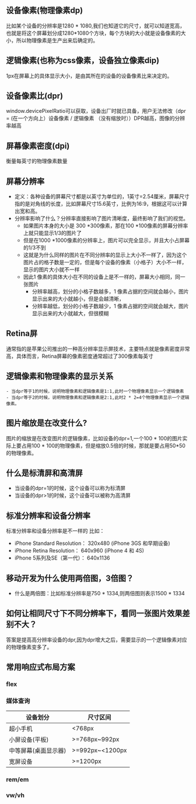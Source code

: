 ## 设备像素(物理像素dp)
比如某个设备的分辨率是1280 * 1080,我们也知道它的尺寸，就可以知道宽高，也就是将这个屏幕划分成1280*1080个方块，每个方块的大小就是设备像素的大小，所以物理像素是生产出来后确定的。
## 逻辑像素(也称为css像素，设备独立像素dip)
1px在屏幕上的具体显示大小，是由其所在的设备的设备像素比来决定的。
## 设备像素比(dpr)
window.devicePixelRatio可以获取，设备出厂时就已具备，用户无法修改（dpr = (在一个方向上）设备像素 / 逻辑像素 （没有缩放时））DPR越高，图像的分辨率越高
## 屏幕像素密度(dpi)
衡量每英寸的物理像素数量
## 屏幕分辨率
- 定义：各种设备的屏幕尺寸都是以英寸为单位的，1英寸=2.54厘米，屏幕尺寸指的是对角线的长度，比如屏幕尺寸15.6英寸，比例为16:9，根据这可以计算出宽和高。
- 分辨率影响了什么？分辨率直接影响了图片清晰度，最终影响了我们的视觉。
    - 如果图片本身的大小是 300 *300像素，那在100 *100像素的屏幕分辨率上就只能显示1/3的图片了
    - 但是在1000 *1000像素的分辨率上，图片可以完全显示，并且大小占屏幕的1/3不到
    - 这就是为什么同样的图片在不同分辨率的显示上大小不一样了，因为这个图片占的格子数是一定的，但是每个设备的像素（小格子）大小不一样，显示的图片大小就不一样
    - 因此1 像素的具体大小在不同的设备上是不一样的，屏幕大小相同，同一张图片
        - 分辨率越高，划分的小格子数越多，1 像素占据的空间就会越小，图片显示出来的大小就越小，但是会越清晰，
        - 分辨率越低，划分的小格子数越少，1 像素占据的空间就会越大，图片显示出来的大小就越大，但很模糊
## Retina屏
通常指的是苹果公司推出的一种高分辨率显示屏技术，主要特点就是像素密度非常高，具体而言，Retina屏幕的像素密度通常超过了300像素每英寸
## 逻辑像素和物理像素的显示关系
    - 当dpr等于1的时候，说明物理像素和逻辑像素是1:1,此时一个物理像素显示一个逻辑像素
    - 当dpr等于2的时候，说明物理像素和逻辑像素是2:1,此时2 * 2=4个物理像素显示一个逻辑像素。
## 图片缩放是在改变什么?
图片的缩放是在改变图片的逻辑像素，比如设备的dpr=1,一个100 * 100的图片实际上要占用100 * 100的物理像素，但是缩放0.5倍的时候，那就是要占用50*50的物理像素。
## 什么是标清屏和高清屏
- 当设备的dpr=1的时候，这个设备可以称为标清屏
- 当设备的dpr>1的时候，这个设备可以被称为高清屏
## 标准分辨率和设备分辨率
标准分辨率和设备分辨率是不一样的
比如：
- iPhone Standard Resolution： 320x480 (iPhone 3GS 和早期设备)
- iPhone Retina Resolution： 640x960 (iPhone 4 和 4S)
- iPhone 5系列及SE（第一代）： 640x1136
## 移动开发为什么使用两倍图，3倍图？
- 什么是两倍图：比如标准分辨率是750 * 1334,则两倍图则表示1500 * 1334
## 如何让相同尺寸下不同分辨率下，看同一张图片效果差别不大？
答案是提高高分辨率设备的dpr,因为dpr增大之后，需要显示的一个逻辑像素对应的物理像素变多了。
## 常用响应式布局方案
### flex
### 媒体查询
|  设备划分   | 尺寸区间  |
|  ----  | ----  |
| 超小手机  | <768px |
| 小屏设备(平板)  | >=768px~992px |
| 中等屏幕(桌面显示器) |>=992px~<1200px |
| 宽屏设备 | >=1200px |

### rem/em
### vw/vh